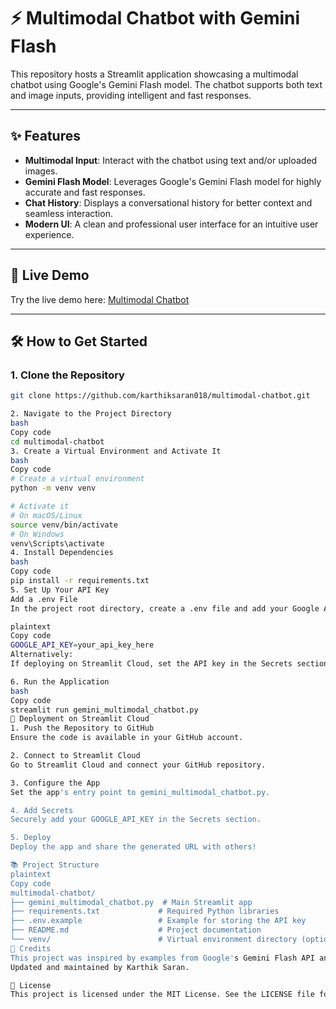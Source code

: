 # ⚡️ Multimodal Chatbot with Gemini Flash

This repository hosts a Streamlit application showcasing a multimodal chatbot using Google's Gemini Flash model. The chatbot supports both text and image inputs, providing intelligent and fast responses.

---

## ✨ Features

- **Multimodal Input**: Interact with the chatbot using text and/or uploaded images.
- **Gemini Flash Model**: Leverages Google's Gemini Flash model for highly accurate and fast responses.
- **Chat History**: Displays a conversational history for better context and seamless interaction.
- **Modern UI**: A clean and professional user interface for an intuitive user experience.

---

## 🚀 Live Demo

Try the live demo here: [Multimodal Chatbot](https://multimodal-chatbot.streamlit.app/)

---

## 🛠️ How to Get Started

### **1. Clone the Repository**
```bash
git clone https://github.com/karthiksaran018/multimodal-chatbot.git

2. Navigate to the Project Directory
bash
Copy code
cd multimodal-chatbot
3. Create a Virtual Environment and Activate It
bash
Copy code
# Create a virtual environment
python -m venv venv

# Activate it
# On macOS/Linux
source venv/bin/activate
# On Windows
venv\Scripts\activate
4. Install Dependencies
bash
Copy code
pip install -r requirements.txt
5. Set Up Your API Key
Add a .env File
In the project root directory, create a .env file and add your Google AI Studio API key like this:

plaintext
Copy code
GOOGLE_API_KEY=your_api_key_here
Alternatively:
If deploying on Streamlit Cloud, set the API key in the Secrets section.

6. Run the Application
bash
Copy code
streamlit run gemini_multimodal_chatbot.py
🚀 Deployment on Streamlit Cloud
1. Push the Repository to GitHub
Ensure the code is available in your GitHub account.

2. Connect to Streamlit Cloud
Go to Streamlit Cloud and connect your GitHub repository.

3. Configure the App
Set the app's entry point to gemini_multimodal_chatbot.py.

4. Add Secrets
Securely add your GOOGLE_API_KEY in the Secrets section.

5. Deploy
Deploy the app and share the generated URL with others!

📚 Project Structure
plaintext
Copy code
multimodal-chatbot/
├── gemini_multimodal_chatbot.py  # Main Streamlit app
├── requirements.txt             # Required Python libraries
├── .env.example                 # Example for storing the API key
├── README.md                    # Project documentation
└── venv/                        # Virtual environment directory (optional)
🌟 Credits
This project was inspired by examples from Google's Gemini Flash API and has been customized for better UI and functionality.
Updated and maintained by Karthik Saran.

📃 License
This project is licensed under the MIT License. See the LICENSE file for details.
